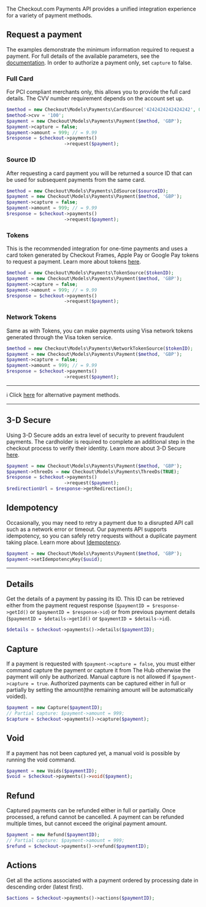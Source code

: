 The Checkout.com Payments API provides a unified integration experience for a variety of payment methods.

## Request a payment
The examples demonstrate the minimum information required to request a payment. For full details of the available parameters, see the [documentation](https://api-reference.checkout.com/#tag/Payments/paths/~1payments/post). In order to authorize a payment only, set `capture` to false.

### Full Card
For PCI compliant merchants only, this allows you to provide the full card details. The CVV number requirement depends on the account set up.

```php
$method = new Checkout\Models\Payments\CardSource('4242424242424242', 01, 2020);
$method->cvv = '100';
$payment = new Checkout\Models\Payments\Payment($method, 'GBP');
$payment->capture = false;
$payment->amount = 999; // = 9.99
$response = $checkout->payments()
                     ->request($payment);
```

### Source ID
After requesting a card payment you will be returned a source ID that can be used for subsequent payments from the same card.

```php
$method = new Checkout\Models\Payments\IdSource($sourceID);
$payment = new Checkout\Models\Payments\Payment($method, 'GBP');
$payment->capture = false;
$payment->amount = 999; // = 9.99
$response = $checkout->payments()
                     ->request($payment);
```

### Tokens
This is the recommended integration for one-time payments and uses a card token generated by Checkout Frames, Apple Pay or Google Pay tokens to request a payment. Learn more about tokens [here](https://github.com/checkout/checkout-sdk-php/wiki/1.-Tokens).

```php
$method = new Checkout\Models\Payments\TokenSource($tokenID);
$payment = new Checkout\Models\Payments\Payment($method, 'GBP');
$payment->capture = false;
$payment->amount = 999; // = 9.99
$response = $checkout->payments()
                     ->request($payment);
```

### Network Tokens
Same as with Tokens, you can make payments using Visa network tokens generated through the Visa token service.

```php
$method = new Checkout\Models\Payments\NetworkTokenSource($tokenID);
$payment = new Checkout\Models\Payments\Payment($method, 'GBP');
$payment->capture = false;
$payment->amount = 999; // = 9.99
$response = $checkout->payments()
                     ->request($payment);
```


***

ℹ️ Click [here](https://github.com/checkout/checkout-sdk-php/wiki/3.-Alternative-Payments) for alternative payment methods.

***
## 3-D Secure
Using 3-D Secure adds an extra level of security to prevent fraudulent payments. The cardholder is required to complete an additional step in the checkout process to verify their identity. Learn more about 3-D Secure [here](https://docs.checkout.com/docs/3d-secure-payments).

```php
$payment = new Checkout\Models\Payments\Payment($method, 'GBP');
$payment->threeDs = new Checkout\Models\Payments\ThreeDs(TRUE);
$response = $checkout->payments()
                     ->request($payment);
$redirectionUrl = $response->getRedirection();
```

## Idempotency
Occasionally, you may need to retry a payment due to a disrupted API call such as a network error or timeout. Our payments API supports idempotency, so you can safely retry requests without a duplicate payment taking place. Learn more about [Idempotency](https://docs.checkout.com/docs/retry-a-payment).

```php
$payment = new Checkout\Models\Payments\Payment($method, 'GBP');
$payment->setIdempotencyKey($uuid);
```
***


## Details
Get the details of a payment by passing its ID. This ID can be retrieved either from the payment request response (`$paymentID = $response->getId()` or `$paymentID = $response->id`) or from previous payment details (`$paymentID = $details->getId()` or `$paymentID = $details->id`).

```php
$details = $checkout->payments()->details($paymentID);
```


## Capture
If a payment is requested with `$payment->capture = false`, you must either command capture the payment or capture it from The Hub otherwise the payment will only be authorized. Manual capture is not allowed if `$payment->capture = true`.
Authorized payments can be captured either in full or partially by setting the amount(the remaining amount will be automatically voided).

```php
$payment = new Capture($paymentID);
// Partial capture: $payment->amount = 999;
$capture = $checkout->payments()->capture($payment);
```

## Void
If a payment has not been captured yet, a manual void is possible by running the void command.

```php
$payment = new Voids($paymentID);
$void = $checkout->payments()->void($payment);
```

## Refund
Captured payments can be refunded either in full or partially. Once processed, a refund cannot be cancelled. A payment can be refunded multiple times, but cannot exceed the original payment amount.

```php
$payment = new Refund($paymentID);
// Partial capture: $payment->amount = 999;
$refund = $checkout->payments()->refund($paymentID);
```

## Actions
Get all the actions associated with a payment ordered by processing date in descending order (latest first).

```php
$actions = $checkout->payments()->actions($paymentID);
```
